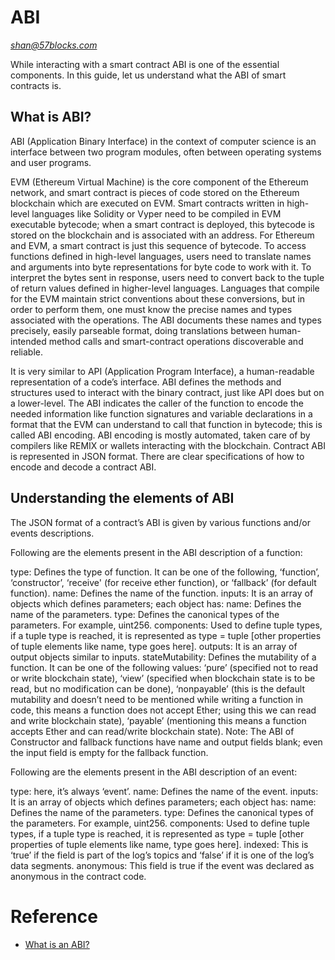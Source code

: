 # ABI

*shan@57blocks.com*

While interacting with a smart contract ABI is one of the essential components. In this guide, let us understand what the ABI of smart contracts is.

## What is ABI?

ABI (Application Binary Interface) in the context of computer science is an interface between two program modules, often between operating systems and user programs.

EVM (Ethereum Virtual Machine) is the core component of the Ethereum network, and smart contract is pieces of code stored on the Ethereum blockchain which are executed on EVM. Smart contracts written in high-level languages like Solidity or Vyper need to be compiled in EVM executable bytecode; when a smart contract is deployed, this bytecode is stored on the blockchain and is associated with an address. For Ethereum and EVM, a smart contract is just this sequence of bytecode. To access functions defined in high-level languages, users need to translate names and arguments into byte representations for byte code to work with it. To interpret the bytes sent in response, users need to convert back to the tuple of return values defined in higher-level languages. Languages that compile for the EVM maintain strict conventions about these conversions, but in order to perform them, one must know the precise names and types associated with the operations. The ABI documents these names and types precisely, easily parseable format, doing translations between human-intended method calls and smart-contract operations discoverable and reliable.

It is very similar to API (Application Program Interface), a human-readable representation of a code’s interface. ABI defines the methods and structures used to interact with the binary contract, just like API does but on a lower-level. The ABI indicates the caller of the function to encode the needed information like function signatures and variable declarations in a format that the EVM can understand to call that function in bytecode; this is called ABI encoding. ABI encoding is mostly automated, taken care of by compilers like REMIX or wallets interacting with the blockchain. Contract ABI is represented in JSON format. There are clear specifications of how to encode and decode a contract ABI.

## Understanding the elements of ABI

The JSON format of a contract’s ABI is given by various functions and/or events descriptions.

Following are the elements present in the ABI description of a function:

type: Defines the type of function. It can be one of the following, ‘function’, ‘constructor’, ‘receive' (for receive ether function), or ‘fallback’ (for default function).
name: Defines the name of the function.
inputs: It is an array of objects which defines parameters; each object has:
name: Defines the name of the parameters.
type: Defines the canonical types of the parameters. For example, uint256.
components: Used to define tuple types, if a tuple type is reached, it is represented as type = tuple [other properties of tuple elements like name, type goes here].
outputs: It is an array of output objects similar to inputs.
stateMutability: Defines the mutability of a function. It can be one of the following values: ‘pure’ (specified not to read or write blockchain state), ‘view’ (specified when blockchain state is to be read, but no modification can be done), ‘nonpayable’ (this is the default mutability and doesn’t need to be mentioned while writing a function in code, this means a function does not accept Ether; using this we can read and write blockchain state), ‘payable’ (mentioning this means a function accepts Ether and can read/write blockchain state).
Note: The ABI of Constructor and fallback functions have name and output fields blank; even the input field is empty for the fallback function.

Following are the elements present in the ABI description of an event:

type: here, it’s always ‘event’.
name: Defines the name of the event.
inputs: It is an array of objects which defines parameters; each object has:
name: Defines the name of the parameters.
type: Defines the canonical types of the parameters. For example, uint256.
components: Used to define tuple types, if a tuple type is reached, it is represented as type = tuple [other properties of tuple elements like name, type goes here].
indexed: This is ‘true’ if the field is part of the log’s topics and ‘false’ if it is one of the log’s data segments.
anonymous: This field is true if the event was declared as anonymous in the contract code.

# Reference

- [What is an ABI?](https://www.quicknode.com/guides/ethereum-development/smart-contracts/what-is-an-abi/?utm_term=what%20is%20an%20abi&utm_campaign=Documentation+%26+Guides&utm_source=google&utm_medium=cpc&hsa_acc=1365030395&hsa_cam=18929922623&hsa_grp=144580035795&hsa_ad=636776847832&hsa_src=g&hsa_tgt=kwd-1905765597587&hsa_kw=what%20is%20an%20abi&hsa_mt=p&hsa_net=adwords&hsa_ver=3&gclid=EAIaIQobChMIw_LRsPSU_gIVYpzCCh27PQl5EAAYASAAEgKqyPD_BwE)
